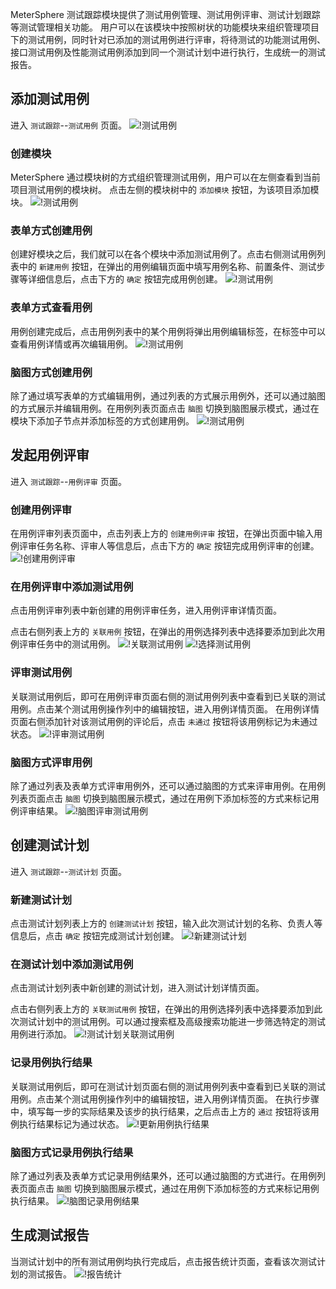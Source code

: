 MeterSphere 测试跟踪模块提供了测试用例管理、测试用例评审、测试计划跟踪等测试管理相关功能。
用户可以在该模块中按照树状的功能模块来组织管理项目下的测试用例，同时针对已添加的测试用例进行评审，将待测试的功能测试用例、接口测试用例及性能测试用例添加到同一个测试计划中进行执行，生成统一的测试报告。

## 添加测试用例

进入 `测试跟踪`--`测试用例` 页面。
![!测试用例](../../img/track/测试用例.png)

### 创建模块

MeterSphere 通过模块树的方式组织管理测试用例，用户可以在左侧查看到当前项目测试用例的模块树。
点击左侧的模块树中的 `添加模块` 按钮，为该项目添加模块。
![!测试用例](../../img/track/添加模块.gif)

### 表单方式创建用例

创建好模块之后，我们就可以在各个模块中添加测试用例了。点击右侧测试用例列表中的 `新建用例` 按钮，在弹出的用例编辑页面中填写用例名称、前置条件、测试步骤等详细信息后，点击下方的 `确定` 按钮完成用例创建。
![!测试用例](../../img/track/新建用例.gif)

### 表单方式查看用例

用例创建完成后，点击用例列表中的某个用例将弹出用例编辑标签，在标签中可以查看用例详情或再次编辑用例。
![!测试用例](../../img/track/查看用例.gif)

### 脑图方式创建用例

除了通过填写表单的方式编辑用例，通过列表的方式展示用例外，还可以通过脑图的方式展示并编辑用例。在用例列表页面点击 `脑图` 切换到脑图展示模式，通过在模块下添加子节点并添加标签的方式创建用例。
![!测试用例](../../img/track/脑图创建用例.gif)


## 发起用例评审

进入 `测试跟踪`--`用例评审` 页面。

### 创建用例评审

在用例评审列表页面中，点击列表上方的 `创建用例评审` 按钮，在弹出页面中输入用例评审任务名称、评审人等信息后，点击下方的 `确定` 按钮完成用例评审的创建。
![!创建用例评审](../../img/track/创建用例评审.png)

### 在用例评审中添加测试用例

点击用例评审列表中新创建的用例评审任务，进入用例评审详情页面。

点击右侧列表上方的 `关联用例` 按钮，在弹出的用例选择列表中选择要添加到此次用例评审任务中的测试用例。
![!关联测试用例](../../img/track/关联测试用例.png)
![!选择测试用例](../../img/track/选择测试用例.png)

### 评审测试用例

关联测试用例后，即可在用例评审页面右侧的测试用例列表中查看到已关联的测试用例。点击某个测试用例操作列中的编辑按钮，进入用例详情页面。
在用例详情页面右侧添加针对该测试用例的评论后，点击 `未通过` 按钮将该用例标记为未通过状态。
![!评审测试用例](../../img/track/评审测试用例.png)

### 脑图方式评审用例

除了通过列表及表单方式评审用例外，还可以通过脑图的方式来评审用例。在用例列表页面点击 `脑图` 切换到脑图展示模式，通过在用例下添加标签的方式来标记用例评审结果。
![!脑图评审测试用例](../../img/track/脑图评审测试用例.gif)

## 创建测试计划

进入 `测试跟踪`--`测试计划` 页面。

### 新建测试计划

点击测试计划列表上方的 `创建测试计划` 按钮，输入此次测试计划的名称、负责人等信息后，点击 `确定` 按钮完成测试计划创建。
![!新建测试计划](../../img/track/新建测试计划.png)

### 在测试计划中添加测试用例

点击测试计划列表中新创建的测试计划，进入测试计划详情页面。

点击右侧列表上方的 `关联测试用例` 按钮，在弹出的用例选择列表中选择要添加到此次测试计划中的测试用例。可以通过搜索框及高级搜索功能进一步筛选特定的测试用例进行添加。
![!测试计划关联测试用例](../../img/track/测试计划关联测试用例.png)

### 记录用例执行结果

关联测试用例后，即可在测试计划页面右侧的测试用例列表中查看到已关联的测试用例。点击某个测试用例操作列中的编辑按钮，进入用例详情页面。
在执行步骤中，填写每一步的实际结果及该步的执行结果，之后点击上方的 `通过` 按钮将该用例执行结果标记为通过状态。
![!更新用例执行结果](../../img/track/更新用例执行结果.png)

### 脑图方式记录用例执行结果

除了通过列表及表单方式记录用例结果外，还可以通过脑图的方式进行。在用例列表页面点击 `脑图` 切换到脑图展示模式，通过在用例下添加标签的方式来标记用例执行结果。
![!脑图记录用例结果](../../img/track/脑图记录用例结果.gif)

## 生成测试报告

当测试计划中的所有测试用例均执行完成后，点击报告统计页面，查看该次测试计划的测试报告。
![!报告统计](../../img/track/报告统计.gif)
